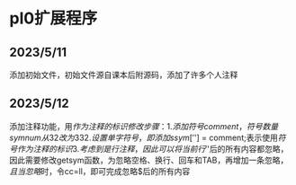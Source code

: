 # pl0扩展程序
## 2023/5/11
添加初始文件，初始文件源自课本后附源码，添加了许多个人注释
## 2023/5/12
添加注释功能，用$作为注释的标识
修改步骤：
1.添加符号comment，符号数量symnum从32改为33
2.设置单字符号，即添加ssym['$'] = comment;表示使用$符号作为注释的标识
3.考虑到是行注释，因此可以将当前行'$'后的所有内容都忽略，因此需要修改getsym函数，为忽略空格、换行、回车和TAB，再增加一条忽略$，且当忽略$时，令cc=ll，即可完成忽略$后的所有内容
